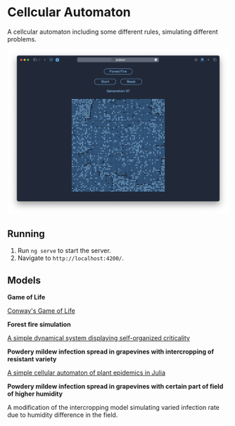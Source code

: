 # Cellcular Automaton
A cellcular automaton including some different rules, simulating different problems.

![alt text](./resources/screenshot.png "Screenshot")

## Running

1. Run `ng serve` to start the server. 
2. Navigate to `http://localhost:4200/`.

## Models

__Game of Life__

[Conway's Game of Life](https://en.wikipedia.org/wiki/Conway's_Game_of_Life#Algorithms)

__Forest fire simulation__

[A simple dynamical system displaying self-organized criticality](https://scipython.com/blog/the-forest-fire-model/)

__Powdery mildew infection spread in grapevines with intercropping of resistant variety__

[A simple cellular automaton of plant epidemics in Julia](https://blog.devgenius.io/a-simple-cellular-automaton-of-plant-epidemics-in-julia-29ac62d87516)

__Powdery mildew infection spread in grapevines with certain part of field of higher humidity__

A modification of the intercropping model simulating varied infection rate due to humidity difference in the field.